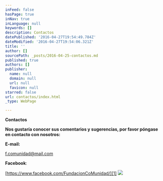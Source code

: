 ```yaml
---
inFeed: false
hasPage: true
inNav: true
inLanguage: null
keywords: []
description: Contactos
datePublished: '2016-04-27T19:54:49.784Z'
dateModified: '2016-04-27T19:54:06.321Z'
title: ''
author: []
sourcePath: _posts/2016-04-25-contactos.md
published: true
authors: []
publisher:
  name: null
  domain: null
  url: null
  favicon: null
starred: false
url: contactos/index.html
_type: WebPage

---
```

**Contactos**

**Nos gustaría conocer sus comentarios y sugerencias, por favor póngase en contacto con nosotros:**

**E-mail:**

[f.comunidad@mail.com][0]

**Facebook**:

[https://www.facebook.com/FundacionCoMunidad/][1]
![](https://the-grid-user-content.s3-us-west-2.amazonaws.com/a8358ec3-0c1e-46b9-bd00-b033361dd21c.jpg)

[0]: f.comunidad@mail.com
[1]: https://www.facebook.com/FundacionCoMunidad/